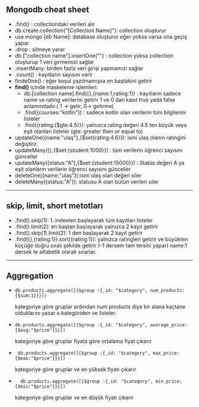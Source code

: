 ## Mongodb cheat sheet

- .find() : collectiondaki verileri alır
- db.create.collection("[Collection Name]"): collection oluşturur
- use mongo [db Name]: database oluşturur eğer yoksa varsa ona geçiş yapar
- .drop : silmeye yarar
- db.["collection name"].insertOne("") : collection yoksa collection oluşturup 1 veri girmemizi sağlar
- .insertMany: birden fazla veri girişi yapmamızı sağlar
- .count() : kayıtların sayısını verir
- findeOne() : eğer koşul yazılmamışsa en baştakini getirir
- **find()** içinde maskeleme işlemleri:
  - db.[collection name].find({},{name:1,rating:1}) : kayıtların sadece name ve rating verilerini getirir 1 ve 0 dan kasıt true yada false anlamındadır.( 1 -> getir, 0-> getirme)
  - .find({courses:"kotlin"}) : sadece kotlin olan verilerin tüm bilgilerini listeler
  - .find({rating:{$gte:4.5}}): yalnızca rating değeri 4.5 ten büyük veya eşit olanları listeler (gte: greater then or equal to)
- updateOne({name:"ulaş"},{$set{rating:4.6}}): ismi ulaş olanın ratingini değiştirir.
- updateMany({},{$set:{student:1000}}) : tüm verilerin öğrenci sayısını günceller
- updateMany({status:"A"},{$set:{student:15000}}) : Statüs değeri A ya eşit olanların verilerin öğrenci sayısını günceller
- deleteOne({name:"ulaş"}):ismi ulaş olan değeri siler
- deleteMany({status:"A"}): statusu A olan bütün verileri siler

---

## skip, limit, short metotları

- .find().skip(1): 1. indexten başlayarak tüm kayıtları listeler
- .find().limit(2): en baştan başlayarak yalnızca 2 kayıt getirir
- .find().skip(1).limit(2): 1 den başlayarak 2 kayıt getirir
- .find({},{rating:1}).sort({rating:1}): yalnızca ratingleri getirir ve büyükten küçüğe doğru sıralı şekilde getirir (-1 dersem tam tersini yapar) name:1 dersek te alfabetik olarak sırarlar.

---

## Aggregation

- ```
  db.products.aggregate([{$group :{_id: "$category", num_products: {$sum:1}}}])
  ```

  kategoriye göre gruplar ardından num products diye bir alana kaçtane olduklarını yazar o kategöriden ve listeler.

- ```
  db.products.aggregate([{$group :{_id: "$category", average_price: {$avg:"$price"}}}])
  ```
  kategoriye göre gruplar fiyata göre ortalama fiyat çıkarır
- ```
   db.products.aggregate([{$group :{_id: "$category", max_price: {$max:"$price"}}}])
  ```

  kategoriye göre gruplar ve en yüksek fiyatı çıkarır

- ```
    db.products.aggregate([{$group :{_id: "$category", min_price: {$min:"$price"}}}])
  ```
  kategoriye göre gruplar ve en düşük fiyatı çıkarır
